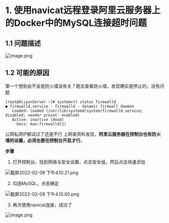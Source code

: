 # 1. 使用navicat远程登录阿里云服务器上的Docker中的MySQL连接超时问题
## 1.1 问题描述
![image.png](https://cdn.nlark.com/yuque/0/2022/png/25452040/1644393450923-ffc678c3-7c1e-4093-bd75-8aba56a7a8b8.png#clientId=u2e1bfb81-51c4-4&crop=0&crop=0&crop=1&crop=1&from=paste&height=414&id=uccd36b77&margin=%5Bobject%20Object%5D&name=image.png&originHeight=414&originWidth=717&originalType=binary&ratio=1&rotation=0&showTitle=false&size=120611&status=done&style=none&taskId=u5077f0e5-e52a-419a-bba6-4d6ceaea737&title=&width=717)
## 1.2 可能的原因
第一个想到会不会是防火墙没有关？跑去查看防火墙，发现确实是停止的，没有问题
```shell
[root@AliyunServer ~]# systemctl status firewalld
● firewalld.service - firewalld - dynamic firewall daemon
   Loaded: loaded (/usr/lib/systemd/system/firewalld.service; disabled; vendor preset: enabled)
   Active: inactive (dead)
     Docs: man:firewalld(1)
```
公网私网IP都试过了还是不行
上网查资料发现，**阿里云服务器在控制台也有防火墙的设置，必须也要在控制台开启才行**。

**步骤**

1. 打开控制台，找到网络与安全设置，点击安全组，然后点击快速添加

![截屏2022-02-09 下午4.10.21.png](https://cdn.nlark.com/yuque/0/2022/png/25452040/1644394390208-9a198659-8378-4ae2-9f57-ae6dc3c1ae99.png#clientId=u2e1bfb81-51c4-4&crop=0&crop=0&crop=1&crop=1&from=ui&id=u3b73bab3&margin=%5Bobject%20Object%5D&name=%E6%88%AA%E5%B1%8F2022-02-09%20%E4%B8%8B%E5%8D%884.10.21.png&originHeight=691&originWidth=1440&originalType=binary&ratio=1&rotation=0&showTitle=false&size=167088&status=done&style=none&taskId=u230a3c6a-f6c4-4a93-aaf1-93dd63dd166&title=)

2. 勾选MySQL，点击确定

![截屏2022-02-09 下午4.10.00.png](https://cdn.nlark.com/yuque/0/2022/png/25452040/1644394478527-137cc779-04be-4362-baa7-f52c1a4a8e45.png#clientId=u2e1bfb81-51c4-4&crop=0&crop=0&crop=1&crop=1&from=ui&id=ued2ad1b3&margin=%5Bobject%20Object%5D&name=%E6%88%AA%E5%B1%8F2022-02-09%20%E4%B8%8B%E5%8D%884.10.00.png&originHeight=550&originWidth=970&originalType=binary&ratio=1&rotation=0&showTitle=false&size=80856&status=done&style=none&taskId=uf67fa5c8-911f-41a2-859a-d18ea04e4f3&title=)

3. 再次使用navicat连接，成功了

![image.png](https://cdn.nlark.com/yuque/0/2022/png/25452040/1644394592950-16fe69ed-18af-4560-a7c3-57b69479606b.png#clientId=u2e1bfb81-51c4-4&crop=0&crop=0&crop=1&crop=1&from=paste&height=655&id=ud1934e2f&margin=%5Bobject%20Object%5D&name=image.png&originHeight=655&originWidth=718&originalType=binary&ratio=1&rotation=0&showTitle=false&size=122888&status=done&style=none&taskId=u3e50459f-d350-4e92-b24f-0349a92e395&title=&width=718)
